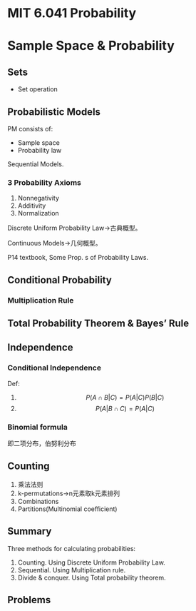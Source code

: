 # MIT 6.041 Probability

# Sample Space & Probability

## Sets

-   Set operation

## Probabilistic Models

PM consists of:

-   Sample space
-   Probability law

Sequential Models.

### 3 Probability Axioms

1.  Nonnegativity
2.  Additivity
3.  Normalization

Discrete Uniform Probability Law->古典概型。

Continuous Models->几何概型。

P14 textbook, Some Prop. s of Probability Laws.

## Conditional Probability

### Multiplication Rule

## Total Probability Theorem & Bayes’ Rule



## Independence

### Conditional Independence

Def:

1.  $$P(A\cap B|C)=P(A|C)P(B|C)$$
2.  $$P(A|B\cap C)=P(A|C)$$

### Binomial formula

即二项分布，伯努利分布

## Counting

1.  乘法法则
2.  k-permutations->n元素取k元素排列
3.  Combinations
4.  Partitions(Multinomial coefficient)

## Summary

Three methods for calculating probabilities:

1.  Counting. Using Discrete Uniform Probability Law.
2.  Sequential. Using Multiplication rule.
3.  Divide & conquer. Using Total probability theorem.

## Problems

### 
